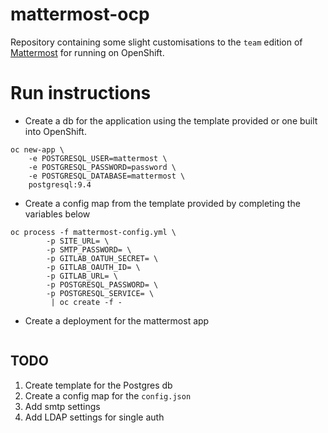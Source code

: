 # mattermost-ocp
Repository containing some slight customisations to the `team` edition of [Mattermost](https://docs.mattermost.com/) for running on OpenShift.

# Run instructions
+ Create a db for the application using the template provided or one built into OpenShift.
```
oc new-app \                                                                                           
    -e POSTGRESQL_USER=mattermost \
    -e POSTGRESQL_PASSWORD=password \
    -e POSTGRESQL_DATABASE=mattermost \
    postgresql:9.4
```

+ Create a config map from the template provided by completing the variables below
```
oc process -f mattermost-config.yml \
        -p SITE_URL= \
        -p SMTP_PASSWORD= \
        -p GITLAB_OATUH_SECRET= \
        -p GITLAB_OAUTH_ID= \
        -p GITLAB_URL= \
        -p POSTGRESQL_PASSWORD= \
        -p POSTGRESQL_SERVICE= \
         | oc create -f -
```

+ Create a deployment for the mattermost app
```

```

## TODO
1. Create template for the Postgres db
1. Create a config map for the `config.json`
1. Add smtp settings
1. Add LDAP settings for single auth
